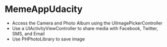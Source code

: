 # MemeAppUdacity


- Access the Camera and Photo Album using the UIImagePickerController
- Use a UIActivityViewController to share media with Facebook, Twitter, SMS, and Email
- Use PHPhotoLibrary to save image
